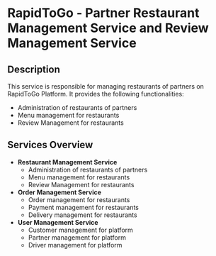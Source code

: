 # RapidToGo - Partner Restaurant Management Service and Review Management Service

## Description

This service is responsible for managing restaurants of partners on RapidToGo Platform. It provides
the following functionalities:

- Administration of restaurants of partners
- Menu management for restaurants
- Review Management for restaurants

## Services Overview

- **Restaurant Management Service**
    - Administration of restaurants of partners
    - Menu management for restaurants
    - Review Management for restaurants
- **Order Management Service**
    - Order management for restaurants
    - Payment management for restaurants
    - Delivery management for restaurants
- **User Management Service**
    - Customer management for platform
    - Partner management for platform
    - Driver management for platform
